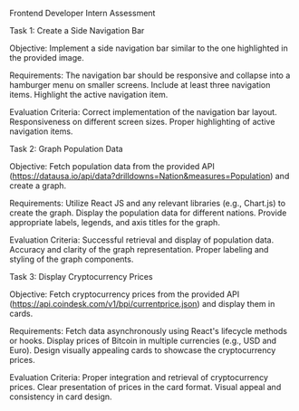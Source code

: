 Frontend Developer Intern Assessment

Task 1: Create a Side Navigation Bar

Objective: Implement a side navigation bar similar to the one highlighted in the provided image.

Requirements:
The navigation bar should be responsive and collapse into a hamburger menu on smaller screens.
Include at least three navigation items.
Highlight the active navigation item.

Evaluation Criteria:
Correct implementation of the navigation bar layout.
Responsiveness on different screen sizes.
Proper highlighting of active navigation items.

Task 2: Graph Population Data

Objective: Fetch population data from the provided API (https://datausa.io/api/data?drilldowns=Nation&measures=Population) and create a graph.

Requirements:
Utilize React JS and any relevant libraries (e.g., Chart.js) to create the graph.
Display the population data for different nations.
Provide appropriate labels, legends, and axis titles for the graph.

Evaluation Criteria:
Successful retrieval and display of population data.
Accuracy and clarity of the graph representation.
Proper labeling and styling of the graph components.

Task 3: Display Cryptocurrency Prices

Objective: Fetch cryptocurrency prices from the provided API (https://api.coindesk.com/v1/bpi/currentprice.json) and display them in cards.

Requirements:
Fetch data asynchronously using React's lifecycle methods or hooks.
Display prices of Bitcoin in multiple currencies (e.g., USD and Euro).
Design visually appealing cards to showcase the cryptocurrency prices.

Evaluation Criteria:
Proper integration and retrieval of cryptocurrency prices.
Clear presentation of prices in the card format.
Visual appeal and consistency in card design.

